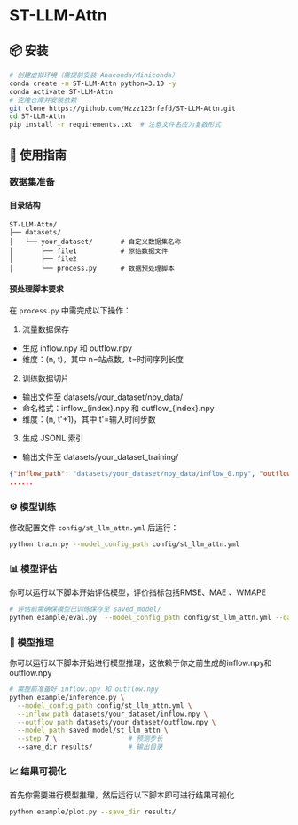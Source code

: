 # ST-LLM-Attn
## 📦 安装
```bash
# 创建虚拟环境（需提前安装 Anaconda/Miniconda）
conda create -n ST-LLM-Attn python=3.10 -y
conda activate ST-LLM-Attn
# 克隆仓库并安装依赖
git clone https://github.com/Hzzz123rfefd/ST-LLM-Attn.git
cd ST-LLM-Attn
pip install -r requirements.txt  # 注意文件名应为复数形式
```
## 🚀 使用指南
### 数据集准备
#### 目录结构
```text
ST-LLM-Attn/
├── datasets/
│   └── your_dataset/       # 自定义数据集名称
│       ├── file1           # 原始数据文件
│       ├── file2
│       └── process.py      # 数据预处理脚本
```
#### 预处理脚本要求
在 `process.py` 中需完成以下操作：

1. 流量数据保存
  - 生成 inflow.npy 和 outflow.npy
  - 维度：(n, t)，其中 n=站点数，t=时间序列长度

2. 训练数据切片

  - 输出文件至 datasets/your_dataset/npy_data/
  - 命名格式：inflow_{index}.npy 和 outflow_{index}.npy
  - 维度：(n, t'+1)，其中 t'=输入时间步数

3. 生成 JSONL 索引
  - 输出文件至 datasets/your_dataset_training/

```json
{"inflow_path": "datasets/your_dataset/npy_data/inflow_0.npy", "outflow_path": "datasets/your_dataset/npy_data/outflow_0.npy"}
......
```
### ⚙️ 模型训练
修改配置文件 `config/st_llm_attn.yml` 后运行：
```bash
python train.py --model_config_path config/st_llm_attn.yml
```
### 📊 模型评估
你可以运行以下脚本开始评估模型，评价指标包括RMSE、MAE 、WMAPE
```bash
# 评估前需确保模型已训练保存至 saved_model/
python example/eval.py  --model_config_path config/st_llm_attn.yml --data_path gaotie_trainning/test.jsonl --model_path saved_model/st_llm_attn
```

### 🔮 模型推理
你可以运行以下脚本开始进行模型推理，这依赖于你之前生成的inflow.npy和outflow.npy
```bash
# 需提前准备好 inflow.npy 和 outflow.npy
python example/inference.py \
  --model_config_path config/st_llm_attn.yml \
  --inflow_path datasets/your_dataset/inflow.npy \
  --outflow_path datasets/your_dataset/outflow.npy \
  --model_path saved_model/st_llm_attn \
  --step 7 \                  # 预测步长
  --save_dir results/         # 输出目录
```
### 📈 结果可视化
首先你需要进行模型推理，然后运行以下脚本即可进行结果可视化
```bash
python example/plot.py --save_dir results/
```